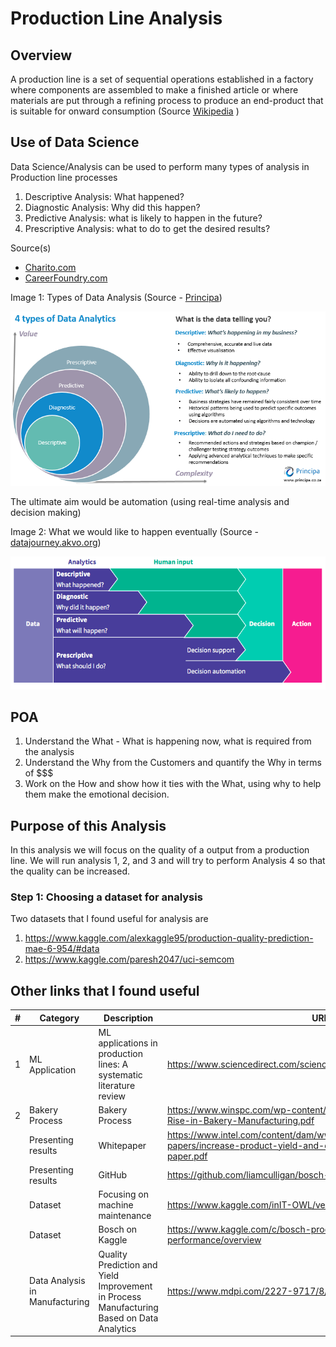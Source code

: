 # Production Line Analysis 

## Overview
A production line is a set of sequential operations established in a factory where components are assembled to make a finished article or where materials are put through a refining process to produce an end-product that is suitable for onward consumption (Source [Wikipedia](https://en.wikipedia.org/wiki/Production_line) )

## Use of Data Science  
Data Science/Analysis can be used to perform many types of analysis in Production line processes
1) Descriptive Analysis: What happened?
2) Diagnostic Analysis: Why did this happen?
3) Predictive Analysis: what is likely to happen in the future?
4) Prescriptive Analysis: what to do to get the desired results?

Source(s)
- [Charito.com](https://chartio.com/learn/data-analytics/types-of-data-analysis/)
- [CareerFoundry.com](https://careerfoundry.com/en/blog/data-analytics/different-types-of-data-analysis/)

Image 1: Types of Data Analysis (Source - [Principa](www.principa.co.za))

![4 types of data Analysis](resources/image1.png)

The ultimate aim would be automation (using real-time analysis and decision making)

Image 2: What we would like to happen eventually (Source - [datajourney.akvo.org](https://datajourney.akvo.org/blog/the-four-types-of-data-analysis))

![Steps to Decision Automation](resources/image2.png)


## POA
1. Understand the What - What is happening now, what is required from the analysis 
2. Understand the Why from the Customers and quantify the Why in terms of $$$
3. Work on the How and show how it ties with the What, using why to help them make the emotional decision.

## Purpose of this Analysis
In this analysis we will focus on the quality of a output from a production line. We will run analysis 1, 2, and 3 and will try to perform Analysis 4 so that the quality can be increased.

### Step 1: Choosing a dataset for analysis
Two datasets that I found useful for analysis are
1) https://www.kaggle.com/alexkaggle95/production-quality-prediction-mae-6-954/#data
2) https://www.kaggle.com/paresh2047/uci-semcom


## Other links that I found useful

| # | Category | Description | URL |
| --- | --- | --- | --- |
| 1 | ML Application | ML applications in production lines: A systematic literature review  | https://www.sciencedirect.com/science/article/pii/S036083522030485X  | 
| 2 | Bakery Process | Bakery Process | https://www.winspc.com/wp-content/uploads/2018/06/Quality-on-the-Rise-in-Bakery-Manufacturing.pdf | 
| | Presenting results | Whitepaper | https://www.intel.com/content/dam/www/public/us/en/documents/white-papers/increase-product-yield-and-quality-with-machine-learning-paper.pdf | 
| | Presenting results | GitHub | https://github.com/liamculligan/bosch-production-line-performance | 
| | Dataset | Focusing on machine maintenance | https://www.kaggle.com/inIT-OWL/versatileproductionsystem | 
| | Dataset | Bosch on Kaggle | https://www.kaggle.com/c/bosch-production-line-performance/overview | 
| | Data Analysis in Manufacturing | Quality Prediction and Yield Improvement in Process Manufacturing Based on Data Analytics | https://www.mdpi.com/2227-9717/8/9/1068/htm | 
